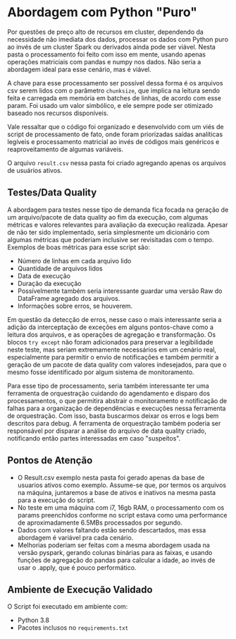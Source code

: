 # Abordagem com Python "Puro"
Por questões de preço alto de recursos em cluster, dependendo da necessidade não imediata dos dados, processar os dados com Python puro ao invés de um cluster Spark ou derivados ainda pode ser viável. Nesta pasta o processamento foi feito com isso em mente, usando apenas operações matriciais com pandas e numpy nos dados. Não seria a abordagem ideal para esse cenário, mas é viável.  

A chave para esse processamento ser possível dessa forma é os arquivos csv serem lidos com o parâmetro `chunksize`, que implica na leitura sendo feita e carregada em memória em batches de linhas, de acordo com esse param. Foi usado um valor simbólico, e ele sempre pode ser otimizado baseado nos recursos disponíveis.  

Vale ressaltar que o código foi organizado e desenvolvido com um viés de script de processamento de fato, onde foram priorizadas saídas analíticas legíveis e processamento matricial ao invés de códigos mais genéricos e reaproveitamento de algumas variáveis.  

O arquivo `result.csv` nessa pasta foi criado agregando apenas os arquivos de usuários ativos.

## Testes/Data Quality
A abordagem para testes nesse tipo de demanda fica focada na geração de um arquivo/pacote de data quality ao fim da execução, com algumas métricas e valores relevantes para avaliação da execução realizada. Apesar de não ter sido implementado, seria simplesmente um dicionário com algumas métricas que poderiam inclusive ser revisitadas com o tempo. Exemplos de boas métricas para esse script são:
- Número de linhas em cada arquivo lido
- Quantidade de arquivos lidos
- Data de execução
- Duração da execução   
- Possívelmente também seria interessante guardar uma versão Raw do DataFrame agregado dos arquivos.  
- Informações sobre erros, se houverem.

Em questão da detecção de erros, nesse caso o mais interessante seria a adição da interceptação de exceções em alguns pontos-chave como a leitura dos arquivos, e as operações de agregação e transformação. Os blocos `try except` não foram adicionados para preservar a legibilidade neste teste, mas seriam extremamente necessários em um cenário real, especialmente para permitir o envio de notificações e também permitir a geração de um pacote de data quality com valores indesejados, para que o mesmo fosse identificado por algum sistema de monitoramento.

Para esse tipo de processamento, seria também interessante ter uma ferramenta de orquestração cuidando do agendamento e disparo dos processamentos, o que permitira abstrair o monitoramento e notificação de falhas para a organização de dependências e execuções nessa ferramenta de orquestração. Com isso, basta buscarmos deixar os erros e logs bem descritos para debug. A ferramenta de orquestração também poderia ser responsável por disparar a análise do arquivo de data quality criado, notificando então partes interessadas em caso "suspeitos".

## Pontos de Atenção
- O Result.csv exemplo nesta pasta foi gerado apenas da base de usuarios ativos como exemplo. Assume-se que, por termos os arquivos na máquina, juntaremos a base de ativos e inativos na mesma pasta para a execução do script.
- No teste em uma máquina com i7, 16gb RAM, o processamento com os params preenchidos conforme no script estava como uma performance de aproximadamente 6.5MBs processados por segundo.
- Dados com valores faltando estão sendo descartados, mas essa abordagem é variável pra cada cenário.
- Melhorias poderiam ser feitas com a mesma abordagem usada na versão pyspark, gerando colunas binárias para as faixas, e usando funções de agregação do pandas para calcular a idade, ao invés de usar o .apply, que é pouco performático.

## Ambiente de Execução Validado
O Script foi executado em ambiente com:  
- Python 3.8
- Pacotes inclusos no `requirements.txt`